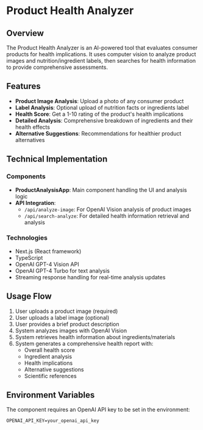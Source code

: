 # Product Health Analyzer

## Overview

The Product Health Analyzer is an AI-powered tool that evaluates consumer products for health implications. It uses computer vision to analyze product images and nutrition/ingredient labels, then searches for health information to provide comprehensive assessments.

## Features

- **Product Image Analysis**: Upload a photo of any consumer product
- **Label Analysis**: Optional upload of nutrition facts or ingredients label
- **Health Score**: Get a 1-10 rating of the product's health implications
- **Detailed Analysis**: Comprehensive breakdown of ingredients and their health effects
- **Alternative Suggestions**: Recommendations for healthier product alternatives

## Technical Implementation

### Components

- **ProductAnalysisApp**: Main component handling the UI and analysis logic
- **API Integration**: 
  - `/api/analyze-image`: For OpenAI Vision analysis of product images
  - `/api/search-analyze`: For detailed health information retrieval and analysis

### Technologies

- Next.js (React framework)
- TypeScript
- OpenAI GPT-4 Vision API
- OpenAI GPT-4 Turbo for text analysis
- Streaming response handling for real-time analysis updates

## Usage Flow

1. User uploads a product image (required)
2. User uploads a label image (optional)
3. User provides a brief product description
4. System analyzes images with OpenAI Vision
5. System retrieves health information about ingredients/materials
6. System generates a comprehensive health report with:
   - Overall health score
   - Ingredient analysis
   - Health implications
   - Alternative suggestions
   - Scientific references

## Environment Variables

The component requires an OpenAI API key to be set in the environment:

```
OPENAI_API_KEY=your_openai_api_key
``` 
